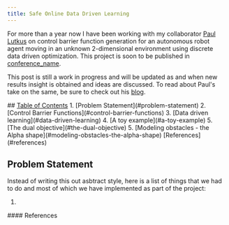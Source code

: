 ```yaml
---
title: Safe Online Data Driven Learning
---
```


For more than a year now I have been working with my collaborator <a href="#paul's_website">Paul Lutkus</a> on control barrier function generation for an autonomous robot agent moving in an unknown 2-dimensional environment using discrete data driven optimization. This project is soon to be published in <a href="conference_link">conference_name</a>.

This post is still a work in progress and will be updated as and when new results insight is obtained and ideas are discussed. To read about Paul's take on the same, be sure to check out his <a href="paul's_cbf_blog_post">blog</a>.



<div class="toc-content">
## <u>Table of Contents</u>
1. [Problem Statement](#problem-statement)
2. [Control Barrier Functions](#control-barrier-functions)
3. [Data driven learning](#data-driven-learning)
4. [A toy example](#a-toy-example)
5. [The dual objective](#the-dual-objective)
5. [Modeling obstacles - the Alpha shape](#modeling-obstacles-the-alpha-shape)
   [References](#references)
</div>




<div class="post-body">


## Problem Statement

Instead of writing this out asbtract style, here is a list of things that we had to do and most of which we have implemented as part of the project:

1. 



</div>



<div class="post-footnotes">
#### References

</div>


